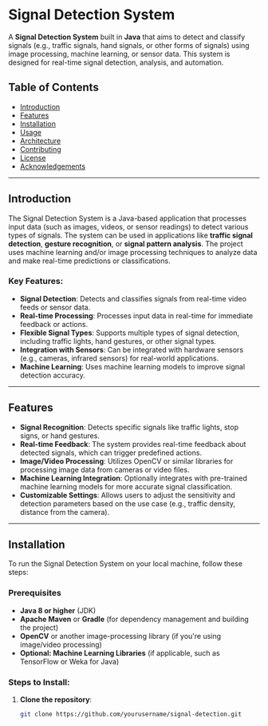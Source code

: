 # Signal Detection System

A **Signal Detection System** built in **Java** that aims to detect and classify signals (e.g., traffic signals, hand signals, or other forms of signals) using image processing, machine learning, or sensor data. This system is designed for real-time signal detection, analysis, and automation.

## Table of Contents

- [Introduction](#introduction)
- [Features](#features)
- [Installation](#installation)
- [Usage](#usage)
- [Architecture](#architecture)
- [Contributing](#contributing)
- [License](#license)
- [Acknowledgements](#acknowledgements)

---

## Introduction

The Signal Detection System is a Java-based application that processes input data (such as images, videos, or sensor readings) to detect various types of signals. The system can be used in applications like **traffic signal detection**, **gesture recognition**, or **signal pattern analysis**. The project uses machine learning and/or image processing techniques to analyze data and make real-time predictions or classifications.

### Key Features:

- **Signal Detection**: Detects and classifies signals from real-time video feeds or sensor data.
- **Real-time Processing**: Processes input data in real-time for immediate feedback or actions.
- **Flexible Signal Types**: Supports multiple types of signal detection, including traffic lights, hand gestures, or other signal types.
- **Integration with Sensors**: Can be integrated with hardware sensors (e.g., cameras, infrared sensors) for real-world applications.
- **Machine Learning**: Uses machine learning models to improve signal detection accuracy.

---

## Features

- **Signal Recognition**: Detects specific signals like traffic lights, stop signs, or hand gestures.
- **Real-time Feedback**: The system provides real-time feedback about detected signals, which can trigger predefined actions.
- **Image/Video Processing**: Utilizes OpenCV or similar libraries for processing image data from cameras or video files.
- **Machine Learning Integration**: Optionally integrates with pre-trained machine learning models for more accurate signal classification.
- **Customizable Settings**: Allows users to adjust the sensitivity and detection parameters based on the use case (e.g., traffic density, distance from the camera).

---

## Installation

To run the Signal Detection System on your local machine, follow these steps:

### Prerequisites

- **Java 8 or higher** (JDK)
- **Apache Maven** or **Gradle** (for dependency management and building the project)
- **OpenCV** or another image-processing library (if you're using image/video processing)
- **Optional: Machine Learning Libraries** (if applicable, such as TensorFlow or Weka for Java)

### Steps to Install:

1. **Clone the repository**:
   ```bash
   git clone https://github.com/yourusername/signal-detection.git
